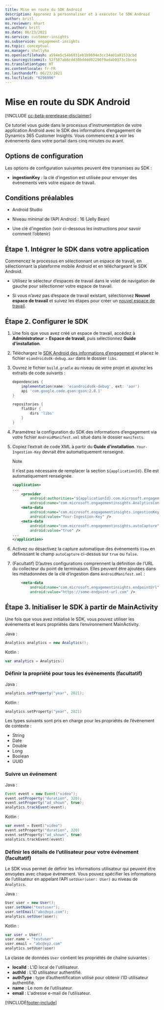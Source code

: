 ```yaml
---
title: Mise en route du SDK Android
description: Apprenez à personnaliser et à exécuter le SDK Android
author: britl
ms.reviewer: mhart
ms.author: britl
ms.date: 06/23/2021
ms.service: customer-insights
ms.subservice: engagement-insights
ms.topic: conceptual
ms.manager: shellyha
ms.openlocfilehash: a594e5c54b6931eb1b9694e3cc34a01a81533cbd
ms.sourcegitcommit: 52f587ab6cdd30bdddd02290f9adab9373c1bcea
ms.translationtype: HT
ms.contentlocale: fr-FR
ms.lasthandoff: 06/23/2021
ms.locfileid: "6296906"
---
```

# <a name="get-started-with-the-android-sdk"></a>Mise en route du SDK Android

[!INCLUDE [cc-beta-prerelease-disclaimer](includes/cc-beta-prerelease-disclaimer.md)]

Ce tutoriel vous guide dans le processus d’instrumentation de votre application Android avec le SDK des informations d’engagement de Dynamics 365 Customer Insights. Vous commencerez à voir les événements dans votre portail dans cinq minutes ou avant.

## <a name="configuration-options"></a>Options de configuration
Les options de configuration suivantes peuvent être transmises au SDK :

- **ingestionKey** : la clé d’ingestion est utilisée pour envoyer des événements vers votre espace de travail.

## <a name="prerequisites"></a>Conditions préalables

- Android Studio

- Niveau minimal de l’API Android : 16 (Jelly Bean)

- Une clé d’ingestion (voir ci-dessous les instructions pour savoir comment l’obtenir)

## <a name="step-1-integrate-the-sdk-into-your-application"></a>Étape 1. Intégrer le SDK dans votre application
Commencez le processus en sélectionnant un espace de travail, en sélectionnant la plateforme mobile Android et en téléchargeant le SDK Android.

- Utilisez le sélecteur d’espaces de travail dans le volet de navigation de gauche pour sélectionner votre espace de travail.

- Si vous n’avez pas d’espace de travail existant, sélectionnez **Nouvel espace de travail** et suivez les étapes pour créer un [nouvel espace de travail](create-workspace.md).

## <a name="step-2-configure-the-sdk"></a>Étape 2. Configurer le SDK

1. Une fois que vous avez créé un espace de travail, accédez à **Administrateur** > **Espace de travail**, puis sélectionnez **Guide d’installation**. 

1. Téléchargez le [SDK Android des informations d’engagement](https://download.pi.dynamics.com/sdk/EI-SDKs/ei-android-sdk.zip) et placez le fichier `eiandroidsdk-debug.aar` dans le dossier `libs`.

1. Ouvrez le fichier `build.gradle` au niveau de votre projet et ajoutez les extraits de code suivants :
    ```gradle
    dependencies {
        implementation(name: 'eiandroidsdk-debug', ext: 'aar')
        api 'com.google.code.gson:gson:2.8.1'
    }

    repositories {
        flatDir {
            dirs 'libs'
        }
    }
    ```

1. Paramétrez la configuration du SDK des informations d’engagement via votre fichier `AndroidManifest.xml` situé dans le dossier `manifests`. 
1. Copiez l’extrait de code XML à partir du **Guide d’installation**. `Your-Ingestion-Key` devrait être automatiquement renseigné.

   > [!NOTE]
   > Il n’est pas nécessaire de remplacer la section `${applicationId}`. Elle est automatiquement renseignée.
   

   ```xml
   <application>
   ...
       <provider
           android:authorities="${applicationId}.com.microsoft.engagementinsights.AnalyticsContentProvider"
           android:name="com.microsoft.engagementinsights.AnalyticsContentProvider" />
       <meta-data
           android:name="com.microsoft.engagementinsights.ingestionKey"
           android:value="Your-Ingestion-Key" />
       <meta-data
           android:name="com.microsoft.engagementinsights.autoCapture"
           android:value="true" />
   ...
   </application>
   ```

1. Activez ou désactivez la capture automatique des événements `View` en définissant le champ `autoCapture` ci-dessus sur `true` ou `false`.

1. (Facultatif) D’autres configurations comprennent la définition de l’URL du collecteur du point de terminaison. Elles peuvent être ajoutées dans les métadonnées de la clé d’ingestion dans `AndroidManifest.xml` :
    ```xml
        <meta-data
            android:name="com.microsoft.engagementinsights.endpointUrl"
            android:value="https://some-endpoint-url.com" />
    ```

## <a name="step-3-initialize-the-sdk-from-mainactivity"></a>Étape 3. Initialiser le SDK à partir de MainActivity 

Une fois que vous avez initialisé le SDK, vous pouvez utiliser les événements et leurs propriétés dans l’environnement MainActivity.

    
Java :
```java
Analytics analytics = new Analytics();
```

Kotlin :
```kotlin
var analytics = Analytics()
```

### <a name="set-property-for-all-events-optional"></a>Définir la propriété pour tous les événements (facultatif)
    
Java :
```java
analytics.setProperty("year", 2021);
```

Kotlin :
```kotlin
analytics.setProperty("year", 2021)
```

Les types suivants sont pris en charge pour les propriétés de l’événement de contexte :
- String
- Date
- Double
- Long
- Boolean
- UUID

### <a name="track-an-event"></a>Suivre un événement

Java :
```java
Event event = new Event("video");
event.setProperty("duration", 320);
event.setProperty("ad_shown", true);
analytics.trackEvent(event);
```

Kotlin :
```kotlin
var event = Event("video")
event.setProperty("duration", 320)
event.setProperty("ad_shown", true)
analytics.trackEvent(event)
```

### <a name="set-user-details-for-your-event-optional"></a>Définir les détails de l’utilisateur pour votre événement (facultatif)

Le SDK vous permet de définir les informations utilisateur qui peuvent être envoyées avec chaque événement. Vous pouvez spécifier les informations de l’utilisateur en appelant l’API `setUser(user: User)` au niveau de `Analytics`.

Java :
```java
User user = new User();
user.setName("testuser");
user.setEmail("abc@xyz.com");
analytics.setUser(user);
```

Kotlin :
```kotlin
var user = User()
user.name = "testuser"
user.email = "abc@xyz.com"
analytics.setUser(user)
```

La classe de données `User` contient les propriétés de chaîne suivantes :

- **localId** : L'ID local de l'utilisateur.
- **authId** : L'ID utilisateur authentifié.
- **authType** : type d’authentification utilisé pour obtenir l’ID utilisateur authentifié.
- **name** : Le nom de l’utilisateur.
- **email** : L'adresse e-mail de l’utilisateur.

[!INCLUDE[footer-include](../includes/footer-banner.md)]
